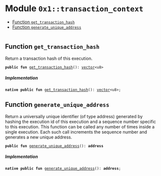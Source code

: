 
<a name="0x1_transaction_context"></a>

# Module `0x1::transaction_context`



-  [Function `get_transaction_hash`](#0x1_transaction_context_get_transaction_hash)
-  [Function `generate_unique_address`](#0x1_transaction_context_generate_unique_address)


<pre><code></code></pre>



<a name="0x1_transaction_context_get_transaction_hash"></a>

## Function `get_transaction_hash`

Return a transaction hash of this execution.


<pre><code><b>public</b> <b>fun</b> <a href="transaction_context.md#0x1_transaction_context_get_transaction_hash">get_transaction_hash</a>(): <a href="../../move_nursery/../move_stdlib/doc/vector.md#0x1_vector">vector</a>&lt;u8&gt;
</code></pre>



##### Implementation


<pre><code><b>native</b> <b>public</b> <b>fun</b> <a href="transaction_context.md#0x1_transaction_context_get_transaction_hash">get_transaction_hash</a>(): <a href="../../move_nursery/../move_stdlib/doc/vector.md#0x1_vector">vector</a>&lt;u8&gt;;
</code></pre>



<a name="0x1_transaction_context_generate_unique_address"></a>

## Function `generate_unique_address`

Return a universally unique identifier (of type address) generated
by hashing the execution id of this execution and a sequence number
specific to this execution. This function can be called any
number of times inside a single execution. Each such call increments
the sequence number and generates a new unique address.


<pre><code><b>public</b> <b>fun</b> <a href="transaction_context.md#0x1_transaction_context_generate_unique_address">generate_unique_address</a>(): <b>address</b>
</code></pre>



##### Implementation


<pre><code><b>native</b> <b>public</b> <b>fun</b> <a href="transaction_context.md#0x1_transaction_context_generate_unique_address">generate_unique_address</a>(): <b>address</b>;
</code></pre>
